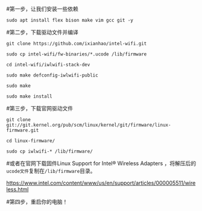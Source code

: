 #第一步，让我们安装一些依赖
```
sudo apt install flex bison make vim gcc git -y
```
#第二步，下载驱动文件并编译

```
git clone https://github.com/ixianhao/intel-wifi.git
```
```
sudo cp intel-wifi/fw-binaries/*.ucode /lib/firmware
```
```
cd intel-wifi/iwlwifi-stack-dev
```
```
sudo make defconfig-iwlwifi-public
```
```
sudo make
```
```
sudo make install
```

#第三步，下载官网驱动文件

```
git clone git://git.kernel.org/pub/scm/linux/kernel/git/firmware/linux-firmware.git
```
```
cd linux-firmware/
```
```
sudo cp iwlwifi-* /lib/firmware/
```
#或者在官网下载固件Linux Support for Intel® Wireless Adapters ，将解压后的`ucode文件`复制在`/lib/firmware`目录。

https://www.intel.com/content/www/us/en/support/articles/000005511/wireless.html

#第四步，重启你的电脑！
